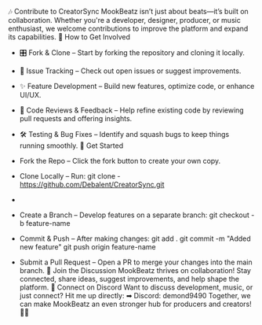 🎶 Contribute to CreatorSync
MookBeatz isn’t just about beats—it’s built on collaboration. Whether you're a developer, designer, producer, or music enthusiast, we welcome contributions to improve the platform and expand its capabilities.
🚀 How to Get Involved
- 🎛️ Fork & Clone – Start by forking the repository and cloning it locally.
- 🐛 Issue Tracking – Check out open issues or suggest improvements.
- ✨ Feature Development – Build new features, optimize code, or enhance UI/UX.
- 🔎 Code Reviews & Feedback – Help refine existing code by reviewing pull requests and offering insights.
- 🛠️ Testing & Bug Fixes – Identify and squash bugs to keep things running smoothly.
🔧 Get Started
- Fork the Repo – Click the fork button to create your own copy.
- Clone Locally – Run:
git clone -  https://github.com/Debalent/CreatorSync.git
- 

- Create a Branch – Develop features on a separate branch:
git checkout -b feature-name
- Commit & Push – After making changes:
git add .
git commit -m "Added new feature"
git push origin feature-name
- Submit a Pull Request – Open a PR to merge your changes into the main branch.
💬 Join the Discussion
MookBeatz thrives on collaboration! Stay connected, share ideas, suggest improvements, and help shape the platform.
🔗 Connect on Discord
Want to discuss development, music, or just connect? Hit me up directly:
➡ Discord: demond9490
Together, we can make MookBeatz an even stronger hub for producers and creators! 🚀🎶


